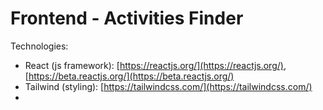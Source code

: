 # Frontend - Activities Finder

Technologies:

- React (js framework): [https://reactjs.org/](https://reactjs.org/), [https://beta.reactjs.org/](https://beta.reactjs.org/)
- Tailwind (styling): [https://tailwindcss.com/](https://tailwindcss.com/)
-
